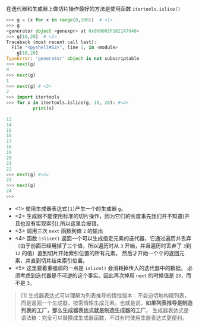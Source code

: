 
在迭代器和生成器上做切片操作最好的方法是使用函数 `itertools.islice()`

```python
>>> g = (x for x in range(0,100))  # <1>
>>> g
<generator object <genexpr> at 0x000001F1621A7048>
>>> g[10,20]  # <2>
Traceback (most recent call last):
  File "<pyshell#52>", line 1, in <module>
    g[10,20]
TypeError: 'generator' object is not subscriptable
>>> next(g)
0
>>> next(g)
1
>>> next(g) # <3>
2
>>> import itertools
>>> for x in itertools.islice(g, 10, 20): #<4>
	      print(x)
	
13
14
15
16
17
18
19
20
21
22
>>> next(g) #<5>
23
>>> next(g)
24
>>> 
```

- <1> 使用生成器表达式`[1]`产生一个的生成器 `g`。
- <2> 生成器不能使用标准的切片操作，因为它们的长度事先我们并不知道(并且也没有实现索引),所以这里会报错。
- <3> 调用三次 `next` 函数到值 `2` 的输出
- <4> 函数 `islice()` 返回一个可以生成指定元素的迭代器，它通过遍历并丢弃（由于前面已经用掉了三个值，所以遍历时从 `3` 开始，并且遍历时丢弃了 `3`到 `12` 的值）直到切片开始索引位置的所有元素。 然后才开始一个个的返回元素，并直到切片结束索引位置。
- <5> 这里要着重强调的一点是 `islice()` 会消耗掉传入的迭代器中的数据。 必须考虑到迭代器是不可逆的这个事实。因此再次掉用 `next` 的时候值是 `23`，而不是 `3`。

> [1] 生成器表达式可以理解为列表推导的惰性版本：不会迫切地构建列表，而是返回一个生成器，按需惰性生成元素。也就是说，**如果列表推导是制造列表的工厂，那么生成器表达式就是制造生成器的工厂**。
生成器表达式是语法糖：完全可以替换成生成器函数，不过有时使用生器表达式更便利。